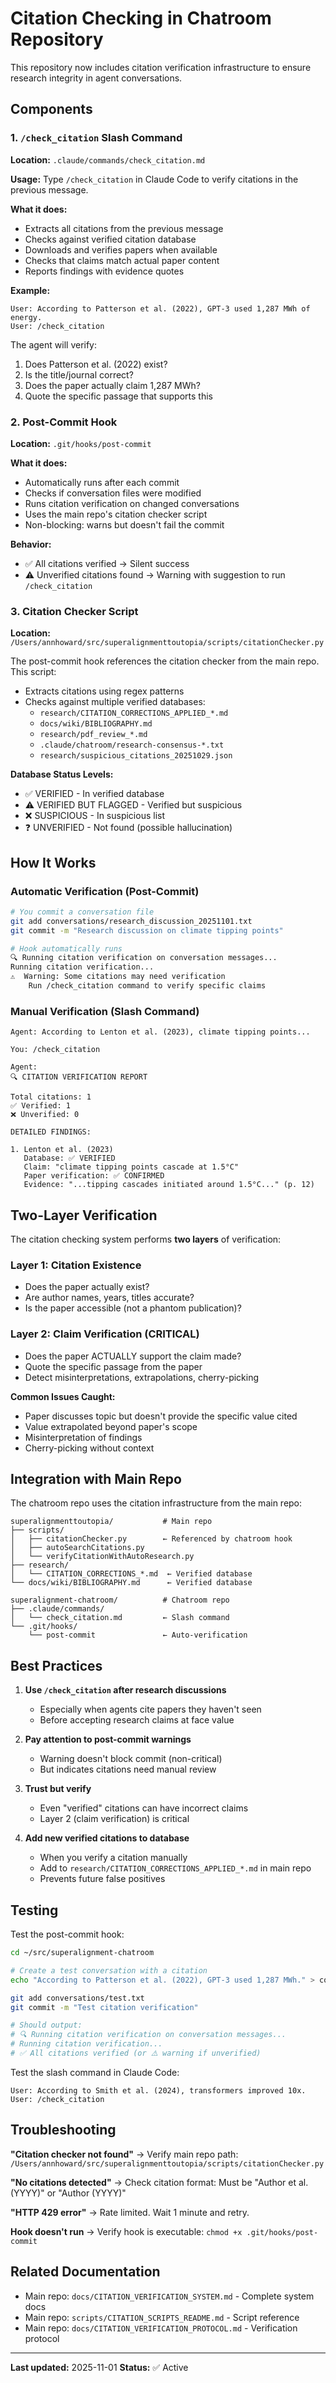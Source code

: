 # Citation Checking in Chatroom Repository

This repository now includes citation verification infrastructure to ensure research integrity in agent conversations.

## Components

### 1. `/check_citation` Slash Command

**Location:** `.claude/commands/check_citation.md`

**Usage:** Type `/check_citation` in Claude Code to verify citations in the previous message.

**What it does:**
- Extracts all citations from the previous message
- Checks against verified citation database
- Downloads and verifies papers when available
- Checks that claims match actual paper content
- Reports findings with evidence quotes

**Example:**
```
User: According to Patterson et al. (2022), GPT-3 used 1,287 MWh of energy.
User: /check_citation
```

The agent will verify:
1. Does Patterson et al. (2022) exist?
2. Is the title/journal correct?
3. Does the paper actually claim 1,287 MWh?
4. Quote the specific passage that supports this

### 2. Post-Commit Hook

**Location:** `.git/hooks/post-commit`

**What it does:**
- Automatically runs after each commit
- Checks if conversation files were modified
- Runs citation verification on changed conversations
- Uses the main repo's citation checker script
- Non-blocking: warns but doesn't fail the commit

**Behavior:**
- ✅ All citations verified → Silent success
- ⚠️ Unverified citations found → Warning with suggestion to run `/check_citation`

### 3. Citation Checker Script

**Location:** `/Users/annhoward/src/superalignmenttoutopia/scripts/citationChecker.py`

The post-commit hook references the citation checker from the main repo. This script:
- Extracts citations using regex patterns
- Checks against multiple verified databases:
  - `research/CITATION_CORRECTIONS_APPLIED_*.md`
  - `docs/wiki/BIBLIOGRAPHY.md`
  - `research/pdf_review_*.md`
  - `.claude/chatroom/research-consensus-*.txt`
  - `research/suspicious_citations_20251029.json`

**Database Status Levels:**
- ✅ VERIFIED - In verified database
- ⚠️ VERIFIED BUT FLAGGED - Verified but suspicious
- ❌ SUSPICIOUS - In suspicious list
- ❓ UNVERIFIED - Not found (possible hallucination)

## How It Works

### Automatic Verification (Post-Commit)

```bash
# You commit a conversation file
git add conversations/research_discussion_20251101.txt
git commit -m "Research discussion on climate tipping points"

# Hook automatically runs
🔍 Running citation verification on conversation messages...
Running citation verification...
⚠️  Warning: Some citations may need verification
    Run /check_citation command to verify specific claims
```

### Manual Verification (Slash Command)

```
Agent: According to Lenton et al. (2023), climate tipping points...

You: /check_citation

Agent:
🔍 CITATION VERIFICATION REPORT

Total citations: 1
✅ Verified: 1
❌ Unverified: 0

DETAILED FINDINGS:

1. Lenton et al. (2023)
   Database: ✅ VERIFIED
   Claim: "climate tipping points cascade at 1.5°C"
   Paper verification: ✅ CONFIRMED
   Evidence: "...tipping cascades initiated around 1.5°C..." (p. 12)
```

## Two-Layer Verification

The citation checking system performs **two layers** of verification:

### Layer 1: Citation Existence
- Does the paper actually exist?
- Are author names, years, titles accurate?
- Is the paper accessible (not a phantom publication)?

### Layer 2: Claim Verification (CRITICAL)
- Does the paper ACTUALLY support the claim made?
- Quote the specific passage from the paper
- Detect misinterpretations, extrapolations, cherry-picking

**Common Issues Caught:**
- Paper discusses topic but doesn't provide the specific value cited
- Value extrapolated beyond paper's scope
- Misinterpretation of findings
- Cherry-picking without context

## Integration with Main Repo

The chatroom repo uses the citation infrastructure from the main repo:

```
superalignmenttoutopia/           # Main repo
├── scripts/
│   ├── citationChecker.py        ← Referenced by chatroom hook
│   ├── autoSearchCitations.py
│   └── verifyCitationWithAutoResearch.py
├── research/
│   └── CITATION_CORRECTIONS_*.md  ← Verified database
└── docs/wiki/BIBLIOGRAPHY.md      ← Verified database

superalignment-chatroom/          # Chatroom repo
├── .claude/commands/
│   └── check_citation.md         ← Slash command
└── .git/hooks/
    └── post-commit               ← Auto-verification
```

## Best Practices

1. **Use `/check_citation` after research discussions**
   - Especially when agents cite papers they haven't seen
   - Before accepting research claims at face value

2. **Pay attention to post-commit warnings**
   - Warning doesn't block commit (non-critical)
   - But indicates citations need manual review

3. **Trust but verify**
   - Even "verified" citations can have incorrect claims
   - Layer 2 (claim verification) is critical

4. **Add new verified citations to database**
   - When you verify a citation manually
   - Add to `research/CITATION_CORRECTIONS_APPLIED_*.md` in main repo
   - Prevents future false positives

## Testing

Test the post-commit hook:

```bash
cd ~/src/superalignment-chatroom

# Create a test conversation with a citation
echo "According to Patterson et al. (2022), GPT-3 used 1,287 MWh." > conversations/test.txt

git add conversations/test.txt
git commit -m "Test citation verification"

# Should output:
# 🔍 Running citation verification on conversation messages...
# Running citation verification...
# ✅ All citations verified (or ⚠️ warning if unverified)
```

Test the slash command in Claude Code:

```
User: According to Smith et al. (2024), transformers improved 10x.
User: /check_citation
```

## Troubleshooting

**"Citation checker not found"**
→ Verify main repo path: `/Users/annhoward/src/superalignmenttoutopia/scripts/citationChecker.py`

**"No citations detected"**
→ Check citation format: Must be "Author et al. (YYYY)" or "Author (YYYY)"

**"HTTP 429 error"**
→ Rate limited. Wait 1 minute and retry.

**Hook doesn't run**
→ Verify hook is executable: `chmod +x .git/hooks/post-commit`

## Related Documentation

- Main repo: `docs/CITATION_VERIFICATION_SYSTEM.md` - Complete system docs
- Main repo: `scripts/CITATION_SCRIPTS_README.md` - Script reference
- Main repo: `docs/CITATION_VERIFICATION_PROTOCOL.md` - Verification protocol

---

**Last updated:** 2025-11-01
**Status:** ✅ Active
